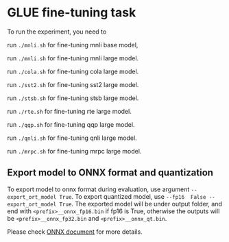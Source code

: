 # GLUE fine-tuning task
To run the experiment, you need to

run `./mnli.sh` for fine-tuning mnli base model,

run `./mnli.sh` for fine-tuning mnli large model.

run `./cola.sh` for fine-tuning cola large model.

run `./sst2.sh` for fine-tuning sst2 large model.

run `./stsb.sh` for fine-tuning stsb large model.

run `./rte.sh` for fine-tuning rte large model.

run `./qqp.sh` for fine-tuning qqp large model.

run `./qnli.sh` for fine-tuning qnli large model.

run `./mrpc.sh` for fine-tuning mrpc large model.

## Export model to ONNX format and quantization

To export model to onnx format during evaluation, use argument `--export_ort_model True`.
To export quantized model, use `--fp16  False --export_ort_model True`.
The exported model will be under output folder, and end with
`<prefix>__onnx_fp16.bin` if fp16 is True, otherwise the outputs will be `<prefix>__onnx_fp32.bin` and `<prefix>__onnx_qt.bin`.


Please check [ONNX document](https://onnxruntime.ai/docs/performance/quantization.html) for more details.
